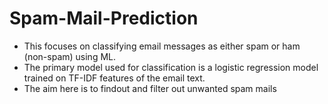 # Spam-Mail-Prediction

- This focuses on classifying email messages as either spam or ham (non-spam) using ML. 
- The primary model used for classification is a logistic regression model trained on TF-IDF features of the email text.
- The aim here is to findout and filter out unwanted spam mails

